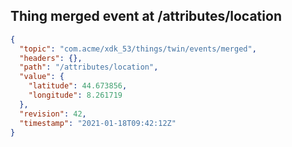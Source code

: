 ## Thing merged event at /attributes/location

```json
{
  "topic": "com.acme/xdk_53/things/twin/events/merged",
  "headers": {},
  "path": "/attributes/location",
  "value": {
    "latitude": 44.673856,
    "longitude": 8.261719
  },
  "revision": 42,
  "timestamp": "2021-01-18T09:42:12Z"
}
```
